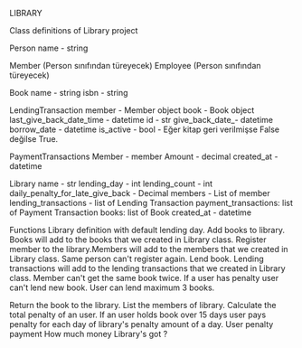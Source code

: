 LIBRARY 

Class definitions of Library project

Person
name - string

Member (Person sınıfından türeyecek)
Employee (Person sınıfından türeyecek)  

Book
name - string
isbn - string


LendingTransaction
member - Member object
book - Book object
last_give_back_date_time - datetime
id - str
give_back_date_- datetime
borrow_date - datetime
is_active - bool - Eğer kitap geri verilmişse False değilse True.

PaymentTransactions
Member - member 
Amount - decimal
created_at - datetime	

Library 
name - str
lending_day - int 
lending_count - int 
daily_penalty_for_late_give_back - Decimal
members - List of member
lending_transactions - list of Lending Transaction
payment_transactions: list of Payment Transaction
books: list of Book
created_at - datetime


Functions
Library definition with default lending day.
Add books to library. Books will add to the books that we created in Library class.
Register member to the library.Members will add to the members that we created in Library class. Same person can't register again.
Lend book. Lending transactions will add to the lending transactions that we created in Library class. Member can't get the same book twice. If a user has penalty user can't lend new book. User can lend maximum 3 books.

Return the book to the library. 
List the members of library.
Calculate the total penalty of an user. If an user holds book over 15 days user pays penalty for each day of library's penalty amount of a day. 
User penalty payment 
How much money Library's got ? 
